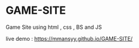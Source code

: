 # GAME-SITE
Game Site using html , css , BS and JS


live demo : https://mmansyy.github.io/GAME-SITE/

